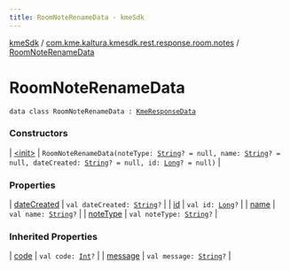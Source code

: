 ```yaml
---
title: RoomNoteRenameData - kmeSdk
---
```


[kmeSdk](../../index.html) / [com.kme.kaltura.kmesdk.rest.response.room.notes](../index.html) / [RoomNoteRenameData](./index.html)

# RoomNoteRenameData

`data class RoomNoteRenameData : `[`KmeResponseData`](../../com.kme.kaltura.kmesdk.rest.response/-kme-response-data/index.html)

### Constructors

| [&lt;init&gt;](-init-.html) | `RoomNoteRenameData(noteType: `[`String`](https://kotlinlang.org/api/latest/jvm/stdlib/kotlin/-string/index.html)`? = null, name: `[`String`](https://kotlinlang.org/api/latest/jvm/stdlib/kotlin/-string/index.html)`? = null, dateCreated: `[`String`](https://kotlinlang.org/api/latest/jvm/stdlib/kotlin/-string/index.html)`? = null, id: `[`Long`](https://kotlinlang.org/api/latest/jvm/stdlib/kotlin/-long/index.html)`? = null)` |

### Properties

| [dateCreated](date-created.html) | `val dateCreated: `[`String`](https://kotlinlang.org/api/latest/jvm/stdlib/kotlin/-string/index.html)`?` |
| [id](id.html) | `val id: `[`Long`](https://kotlinlang.org/api/latest/jvm/stdlib/kotlin/-long/index.html)`?` |
| [name](name.html) | `val name: `[`String`](https://kotlinlang.org/api/latest/jvm/stdlib/kotlin/-string/index.html)`?` |
| [noteType](note-type.html) | `val noteType: `[`String`](https://kotlinlang.org/api/latest/jvm/stdlib/kotlin/-string/index.html)`?` |

### Inherited Properties

| [code](../../com.kme.kaltura.kmesdk.rest.response/-kme-response-data/code.html) | `val code: `[`Int`](https://kotlinlang.org/api/latest/jvm/stdlib/kotlin/-int/index.html)`?` |
| [message](../../com.kme.kaltura.kmesdk.rest.response/-kme-response-data/message.html) | `val message: `[`String`](https://kotlinlang.org/api/latest/jvm/stdlib/kotlin/-string/index.html)`?` |

